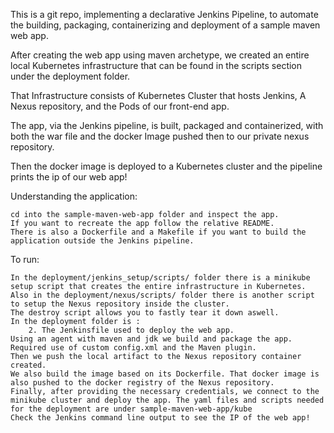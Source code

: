 
This is a git repo, implementing a declarative Jenkins Pipeline, to automate the building, packaging, containerizing and deployment of a sample maven web app.

After creating the web app using maven archetype, we created an entire local Kubernetes infrastructure that can be found in the scripts section under the deployment folder.

That Infrastructure consists of Kubernetes Cluster that hosts Jenkins, A Nexus repository, and the Pods of our front-end app.

The app, via the Jenkins pipeline, is built, packaged and containerized, with both the war file and the docker Image pushed then to our private nexus repository.

Then the docker image is deployed to a Kubernetes cluster and the pipeline prints the ip of our web app!

Understanding the application:

    cd into the sample-maven-web-app folder and inspect the app.
    If you want to recreate the app follow the relative README.
    There is also a Dockerfile and a Makefile if you want to build the application outside the Jenkins pipeline.

To run:

    In the deployment/jenkins_setup/scripts/ folder there is a minikube setup script that creates the entire infrastructure in Kubernetes.
    Also in the deployment/nexus/scripts/ folder there is another script to setup the Nexus repository inside the cluster.
    The destroy script allows you to fastly tear it down aswell.
    In the deployment folder is :
        2. The Jenkinsfile used to deploy the web app.
    Using an agent with maven and jdk we build and package the app. Required use of custom config.xml and the Maven plugin.
    Then we push the local artifact to the Nexus repository container created.
    We also build the image based on its Dockerfile. That docker image is also pushed to the docker registry of the Nexus repository.
    Finally, after providing the necessary credentials, we connect to the minikube cluster and deploy the app. The yaml files and scripts needed for the deployment are under sample-maven-web-app/kube
    Check the Jenkins command line output to see the IP of the web app!


